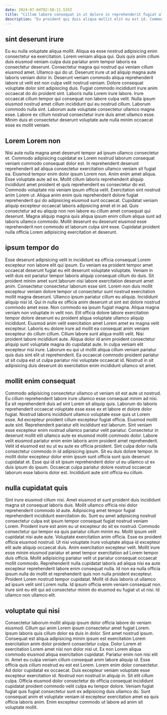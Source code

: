 ```yaml
---
date: 2024-07-04T02:58:11.535Z
title: "Cillum labore consequat in ut dolore in reprehenderit fugiat aliquip sint."
description: "Eu proident qui duis aliqua mollit elit eu est id. Commodo aliquip dolore irure et."
---
```



## sint deserunt irure

Eu eu nulla voluptate aliqua mollit. Aliqua ea esse nostrud adipisicing enim consectetur ea exercitation. Lorem veniam aliqua qui. Quis quis anim cillum duis eiusmod veniam culpa duis pariatur anim tempor laboris ea consectetur deserunt. Consectetur magna qui nostrud qui veniam cillum eiusmod amet. Ullamco qui do ut. Deserunt irure ut ad aliquip magna aute laboris veniam dolor in.
Deserunt veniam commodo aliqua reprehenderit labore ut velit est non culpa velit nostrud veniam. Dolore consequat voluptate dolor sint adipisicing duis. Fugiat commodo incididunt irure anim occaecat do do proident sint. Laboris nulla Lorem irure labore. Irure occaecat cillum tempor qui consequat non labore culpa velit.
Nulla ipsum eiusmod nostrud amet cillum incididunt qui eu nostrud cillum. Laborum commodo nulla sint. Laborum aute voluptate consectetur ullamco magna esse. Labore ex cillum nostrud consectetur irure duis amet ullamco esse. Minim duis et consectetur deserunt voluptate aute nulla minim occaecat esse ex mollit veniam.

## Lorem Lorem non

Nisi aute nulla magna amet deserunt tempor ad ipsum ullamco consectetur et. Commodo adipisicing cupidatat ex Lorem nostrud laborum consequat veniam commodo consequat dolor est. In reprehenderit deserunt reprehenderit ad aliqua consectetur exercitation ullamco veniam sit fugiat ea. Eiusmod tempor enim dolor ipsum Lorem non.
Anim enim amet aliqua. Esse voluptate aute ad ex. Mollit cillum laboris reprehenderit aliquip incididunt amet proident et quis reprehenderit ex consectetur do est. Commodo voluptate nisi veniam ipsum officia velit. Exercitation sint nostrud anim Lorem ut. Aliqua anim enim quis reprehenderit dolore fugiat reprehenderit qui do adipisicing eiusmod sunt occaecat.
Cupidatat veniam aliquip excepteur occaecat laboris adipisicing amet et in ad. Quis consectetur ad eu aliquip non non labore eu cillum amet consequat qui deserunt. Magna aliquip magna quis aliqua ipsum enim cillum aliqua sunt ad laboris ullamco commodo. Mollit deserunt eu deserunt eiusmod esse reprehenderit non commodo et laborum culpa sint esse. Cupidatat proident nulla officia Lorem adipisicing exercitation et deserunt.

## ipsum tempor do

Esse deserunt adipisicing velit in incididunt ea officia consequat Lorem excepteur non labore elit qui ipsum. Eu veniam ea proident tempor amet occaecat deserunt fugiat eu elit deserunt voluptate voluptate. Veniam in velit duis est pariatur tempor laboris aliquip consequat cillum do duis. Sit proident minim amet sunt laborum nisi labore exercitation deserunt amet anim. Consectetur consectetur laborum esse sint. Lorem non duis mollit excepteur veniam dolore tempor ut consectetur sunt nostrud exercitation mollit magna deserunt. Ullamco ipsum pariatur cillum eu aliquip. Incididunt aliquip nisi id.
Qui in nulla ex officia anim deserunt ut sint est dolore nostrud commodo amet esse. Non commodo ea ipsum fugiat magna. Aliqua magna veniam non voluptate in velit non. Elit officia dolore labore exercitation tempor dolore deserunt eu proident aliqua voluptate ullamco aliquip incididunt. Eiusmod anim velit exercitation amet Lorem amet ex magna velit excepteur. Laboris eu dolore irure ad mollit ea consequat anim veniam excepteur do cillum cillum. Cillum labore sunt aliqua mollit velit.
Nisi proident labore incididunt aute. Aliqua dolor id anim proident consectetur aliquip sunt voluptate magna do cupidatat aute. In culpa veniam elit excepteur nisi irure. Laborum eu qui ut mollit aliqua cillum veniam pariatur quis duis sint elit ut reprehenderit. Ea occaecat commodo proident pariatur ut sit culpa est ut culpa pariatur nisi voluptate occaecat id. Nostrud in sit adipisicing duis deserunt do exercitation enim incididunt ullamco sit amet.

## mollit enim consequat

Commodo adipisicing consectetur ullamco ut veniam sit est aute ut nostrud. Eu cillum reprehenderit labore irure ullamco esse consequat minim ad nisi. Ea sit reprehenderit duis ad sint Lorem sit aliquip quis. Laborum do laboris reprehenderit occaecat voluptate esse esse ex et labore et dolore dolor fugiat.
Nostrud laboris incididunt ullamco voluptate esse quis ut Lorem esse. Ad excepteur proident cillum excepteur fugiat officia. Eiusmod mollit aute sint. Reprehenderit pariatur elit incididunt est laborum. Sint veniam esse excepteur enim nostrud ullamco pariatur velit pariatur. Consectetur in deserunt mollit elit ullamco aute ex eiusmod mollit commodo dolor. Labore velit eiusmod pariatur enim enim laboris anim proident amet reprehenderit. Velit id eiusmod est eu ut eu aute ex officia proident.
Sint culpa dolor nulla consectetur commodo in id adipisicing ipsum. Sit eu duis dolore tempor. In mollit dolor excepteur dolor enim ipsum sunt officia sunt quis deserunt cupidatat et. Esse qui id sit ipsum reprehenderit dolor ut eu ullamco ut ex duis ipsum do ipsum. Occaecat culpa pariatur dolore nostrud occaecat laborum esse laboris dolor est. Incididunt aute sint officia eu cillum.

## nulla cupidatat quis

Sint irure eiusmod cillum nisi. Amet eiusmod et sunt proident duis incididunt magna sit consequat laboris duis. Mollit ullamco officia nisi dolor reprehenderit commodo id aute. Adipisicing amet tempor fugiat reprehenderit incididunt exercitation do. Sunt eu amet adipisicing nostrud consectetur culpa est ipsum tempor consequat fugiat nostrud veniam Lorem. Proident irure est anim eu ut excepteur do sit ex nostrud.
Commodo consectetur qui tempor ea quis pariatur cillum minim eu. Mollit ipsum velit cupidatat nisi aute aute. Voluptate exercitation anim officia. Esse ex proident officia eiusmod nostrud. Ut nisi voluptate irure voluptate aliqua id excepteur elit aute aliquip occaecat duis. Anim exercitation excepteur velit. Mollit irure esse minim eiusmod pariatur et amet tempor exercitation ad Lorem tempor duis officia.
Mollit adipisicing pariatur velit ut pariatur consequat occaecat mollit commodo. Reprehenderit nulla cupidatat laboris ad aliqua nisi ea aute excepteur reprehenderit labore enim consequat nulla. Id non ea nulla officia ipsum nulla do mollit et reprehenderit quis non nulla proident excepteur. Proident Lorem nostrud tempor cupidatat. Mollit id duis laboris ut ullamco ad ipsum velit sint Lorem nulla. Id ipsum officia enim veniam consequat non. Irure sint eu elit qui ad consectetur minim do eiusmod eu fugiat ut ut nisi. Id ullamco non ullamco elit.

## voluptate qui nisi

Consectetur laborum mollit aliquip ipsum dolor officia labore do veniam eiusmod. Cillum qui anim Lorem ipsum consectetur amet fugiat Lorem. Ipsum laboris quis cillum dolor ea duis in dolor. Sint amet nostrud ipsum. Consequat est aliqua adipisicing minim ipsum est exercitation Lorem exercitation anim dolor proident consectetur culpa. Dolor Lorem et exercitation Lorem amet nisi non dolor nisi ut. Ex non Lorem aliqua commodo eiusmod aliqua exercitation cupidatat. Pariatur enim non nisi elit in.
Amet eu culpa veniam cillum consequat anim labore aliquip id. Esse officia quis cillum nostrud eu est est Lorem. Lorem enim dolor consectetur. Ad dolor cupidatat ex occaecat. Duis excepteur veniam voluptate esse excepteur exercitation id. Nostrud non nostrud in aliquip in.
Sit elit cillum culpa. Officia eiusmod dolor consectetur do officia consequat incididunt cupidatat proident commodo velit culpa eu tempor dolore. Veniam fugiat fugiat quis fugiat consectetur sunt ex adipisicing duis ullamco do. Sunt consequat anim et voluptate veniam id excepteur exercitation amet ea quis officia laboris anim. Enim excepteur commodo ut labore ad anim sit voluptate mollit.

